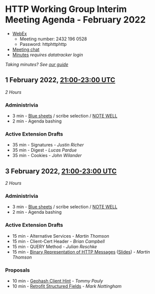 # HTTP Working Group Interim Meeting Agenda - February 2022

* [WebEx](https://ietf.webex.com/ietf/j.php?MTID=m9436bd84462b9d4d5806660a17bc7fa7)
  - Meeting number: 2432 196 0528
  - Password: httphttphttp
* [Meeting chat](xmpp:httpbis@jabber.ietf.org?join)
* [Minutes](https://notes.ietf.org/notes-httpbis-22-02) _requires datatracker login_

*Taking minutes? See [our guide](https://github.com/httpwg/wiki/wiki/TakingMinutes)*


## 1 February 2022, [21:00-23:00 UTC](https://www.timeanddate.com/worldclock/fixedtime.html?msg=HTTPbis+Interim+Meeting+Session+I%2C+February+2021&iso=20220201T21&p1=1440&ah=2)

_2 Hours_

### Administrivia

*  3 min - [Blue sheets](https://notes.ietf.org/bluesheet-httpbis-22-02) / scribe selection / [NOTE WELL](https://www.ietf.org/about/note-well/)
*  2 min - Agenda bashing

### Active Extension Drafts

* 35 min - Signatures - _Justin Richer_
* 35 min - Digest - _Lucas Pardue_
* 35 min - Cookies - _John Wilander_


## 3 February 2022, [21:00-23:00 UTC](https://www.timeanddate.com/worldclock/fixedtime.html?msg=HTTPbis+Interim+Meeting+Session+II%2C+February+2021&iso=20220203T21&p1=1440&ah=2)

_2 Hours_

### Administrivia

*  3 min - [Blue sheets](https://notes.ietf.org/bluesheet-httpbis-22-02) / scribe selection / [NOTE WELL](https://www.ietf.org/about/note-well/)
*  2 min - Agenda bashing

### Active Extension Drafts

* 15 min - Alternative Services - _Martin Thomson_
* 15 min - Client-Cert Header - _Brian Campbell_
* 15 min - QUERY Method - _Julian Reschke_
* 15 min - [Binary Representation of HTTP Messages](https://httpwg.org/http-extensions/draft-ietf-httpbis-binary-message.html) ([Slides](https://httpwg.org/wg-materials/interim-22-02/binary-messages.pdf)) - _Martin Thomson_

### Proposals

* 10 min - [Geohash Client Hint](https://datatracker.ietf.org/doc/draft-pauly-httpbis-geohash-hint/) - _Tommy Pauly_
* 10 min - [Retrofit Structured Fields](https://mnot.github.io/I-D/draft-nottingham-http-structure-retrofit.html) - _Mark Nottingham_
